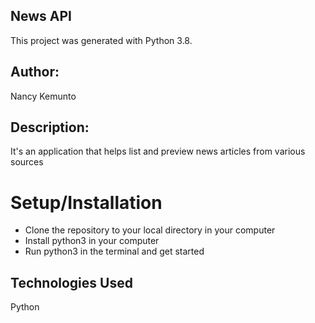 ##  News API

This project was generated with Python 3.8.

## Author:

Nancy Kemunto

## Description:

It's an application that helps list and preview news articles from various sources

#  Setup/Installation

* Clone the repository to your local directory in your computer
* Install python3 in your computer
* Run python3 in the terminal and get started

## Technologies Used

Python
